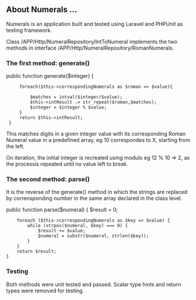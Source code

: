 
## About Numerals ...
Numerals is an application built and tested using Laravel and PHPUnit as testing framework.

Class /APP/Http/NumeralRepository/IntToNumeral implements the two methods in interface /APP/Http/NumeralRepository/RomanNumerals. <br/>

<h3>The first method: generate()</h3>
 public function generate($integer)
     {
 
         foreach($this->correspondingNumerals as $roman => $value){
 
             $matches = intval($integer/$value);
             $this->intResult .= str_repeat($roman,$matches);
             $integer = $integer % $value;
         }
         return $this->intResult;
     }
     
     
This matches digits in a given integer value with its corresponding Roman Numeral value in a predefined array. eg 10 correspondes to X, starting from the left.

On iteration, the initial integer is recreated using modulo eg 12 % 10 => 2, as the processis repeated until no value left to break.

<h3>The second method: parse()</h3>
It is the reverse of the generate() method in which the strings are replaced by corrensponding number in the same array declared in the class level.

public function parse($numeral)
    {
        $result = 0;

        foreach ($this->correspondingNumerals as $key => $value) {
            while (strpos($numeral, $key) === 0) {
                $result += $value;
                $numeral = substr($numeral, strlen($key));
            }
        }
        return $result;
    }
    
<h3>Testing</h3>
    Both methods were unit tested and passed. 
    Scalar type hints and return types were removed for testing.